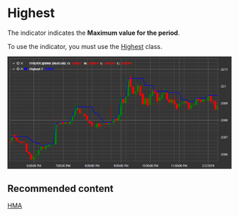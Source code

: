 # Highest 

The indicator indicates the **Maximum value for the period**. 

To use the indicator, you must use the [Highest](../api/StockSharp.Algo.Indicators.Highest.html) class. 

![IndicatorHighest](../images/IndicatorHighest.png)

## Recommended content

[HMA](IndicatorHullMovingAverage.md)
